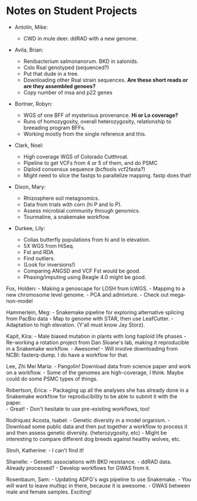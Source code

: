 # Notes on Student Projects

* Antolin, Mike:
    - CWD in mule deer.  ddRAD with a new genome.


* Avila, Brian:
    - Renibacterium salmonanorum.  BKD in salonids.
    - Colo Rsal genotyped (sequenced?)
    - Put that dude in a tree.
    - Downloading other Rsal strain sequences.  **Are these short
      reads or are they assembled genoes?**
    - Copy number of msa and p22 genes

* Bortner, Robyn:
    - WGS of one BFF of mysterious provenance. **Hi or Lo coverage?**
    - Runs of homozygosity, overall heterozygosity, relationship to
      breeading program BFFs.  
    - Working mostly from the single reference and this.


* Clark, Noel:
    - High coverage WGS of Colorado Cutthroat.
    - Pipeline to get VCFs from 4 or 5 of them, and do PSMC
    - Diploid consensus sequence (bcftools vcf2fasta?)
    - Might need to slice the fastqs to parallelize mapping.
      fastp does that!

* Dixon, Mary:
    - Rhizosphere soil metagnomics.
    - Data from trials with corn (hi P and lo P).
    - Assess microbial community through genomics.
    - Tourmaline, a snakemake workflow.

* Durkee, Lily:
    - Colias butterfly populations from hi and lo elevation.
    - 5X WGS from HiSeq.
    - Fst and RDA
    - Find outliers.
    - (Look for inversions!)
    - Comparing ANGSD and VCF Fst would be good.
    - Phasing/imputing using Beagle 4.0 might be good.

Fox, Holden:
    - Making a genoscape for LOSH from lcWGS.
    - Mapping to a new chromosome level genome.
    - PCA and admixture.
    - Check out mega-non-model


Hammerlein, Meg:
    - Snakemake pipeline for exploring alternative splicing from PacBio data
    - Map to genome with STAR, then use LeafCutter.
    - Adaptation to high elevation.  (Y'all must know Jay Storz).


Kapit, Kira:
    - Male biased mutation in plants with long haploid life phases
    - Re-working a rotation project from Dan Sloane's lab, making it
      reproducible in a Snakemake workflow.
    - Awesome!
    - Will involve downloading from NCBI:  fasterq-dump.  I do have a
      workflow for that.


Lee, Zhi Mei Maria:
    - Pangolin! Download data from science paper and work on a workflow.
    - Some of the genomes are high-coverage, I think.  Maybe could
      do some PSMC types of things. 


Robertson, Erica:
    - Packaging up all the analyses she has already done in a Snakemake workflow
      for reproducibility to be able to submit it with the paper.  
    - Great!
    - Don't hesitate to use pre-existing workflows, too!


Rodriquez Acosta, Isabel:
    - Genetic diversity in a model organism.
    - Download some public data and then put together a workflow to process it
      and then assess genetic diversity. (heterozygosity, etc)
    - Might be interesting to compare different dog breeds against healthy wolves, etc.

Stroh, Katherine:
    - I can't find it!


Shanelle:
    - Genetic associations with BKD resistance.
    - ddRAD data.  Already processed?
    - Develop workflows for GWAS from it.


Rosenbaum, Sam:
    - Updating ADFG's wgs pipeline to use Snakemake. 
    - You will want to leave multiqc in there, because it is awesome.
    - GWAS between male and female samples.  Exciting! 


